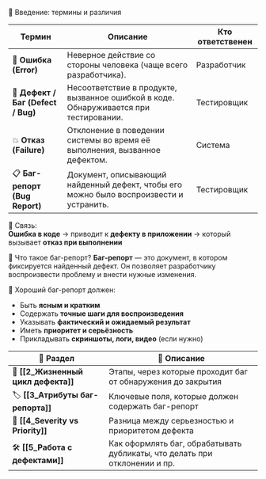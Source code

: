 📌 Введение: термины и различия

|Термин|Описание|Кто ответственен|
|---|---|---|
|🧠 **Ошибка (Error)**|Неверное действие со стороны человека (чаще всего разработчика).|Разработчик|
|🐞 **Дефект / Баг (Defect / Bug)**|Несоответствие в продукте, вызванное ошибкой в коде. Обнаруживается при тестировании.|Тестировщик|
|💥 **Отказ (Failure)**|Отклонение в поведении системы во время её выполнения, вызванное дефектом.|Система|
|📋 **Баг-репорт (Bug Report)**|Документ, описывающий найденный дефект, чтобы его можно было воспроизвести и устранить.|Тестировщик|
🔁 Связь:  
**Ошибка в коде** → приводит к **дефекту в приложении** → который вызывает **отказ при выполнении**

🧾 Что такое баг-репорт?
**Баг-репорт** — это документ, в котором фиксируется найденный дефект. Он позволяет разработчику воспроизвести проблему и внести нужные изменения.

🧩 Хороший баг-репорт должен:
- Быть **ясным и кратким**
- Содержать **точные шаги для воспроизведения**
- Указывать **фактический и ожидаемый результат**
- Иметь **приоритет и серьёзность**
- Прикладывать **скриншоты, логи, видео** (если нужно)

|📌 Раздел|📝 Описание|
|---|---|
|🔄 **[[2_Жизненный цикл дефекта]]**|Этапы, через которые проходит баг от обнаружения до закрытия|
|🏷️ **[[3_Атрибуты баг-репорта]]**|Ключевые поля, которые должен содержать баг-репорт|
|🚨 **[[4_Severity vs Priority]]**|Разница между серьезностью и приоритетом дефекта|
|🛠️ **[[5_Работа с дефектами]]**|Как оформлять баг, обрабатывать дубликаты, что делать при отклонении и пр.|